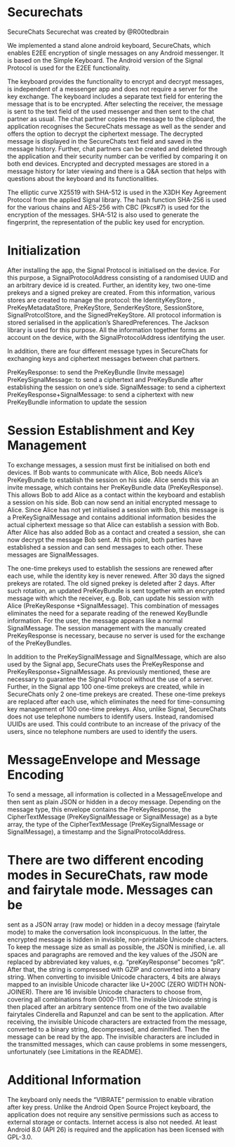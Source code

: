# Securechats

SecureChats
Securechat was created by @R00tedbrain

We implemented a stand alone android keyboard, SecureChats, which enables E2EE encryption of single
messages on any Android messenger. It is based on
the Simple Keyboard. The Android version of
the Signal Protocol is used for
the E2EE functionality.

The keyboard provides the functionality to encrypt and decrypt messages, is independent of a
messenger app and does not require a server for the key exchange. The keyboard includes a separate
text field for entering the message that is to be encrypted. After selecting the receiver, the
message is sent to the text field of the used messenger and then sent to the chat partner as usual.
The chat partner copies the message to the clipboard, the application recognises the SecureChats
message as well as the sender and offers the option to decrypt the ciphertext message. The decrypted
message is displayed in the SecureChats text field and saved in the message history. Further, chat
partners can be created and deleted through the application and their security number can be
verified by comparing it on both end devices. Encrypted and decrypted messages are stored in a
message history for later viewing and there is a Q&A section that helps with questions about the
keyboard and its functionalities.

The elliptic curve X25519 with SHA-512 is used in the X3DH Key Agreement Protocol from the applied
Signal library. The hash function SHA-256 is used for the various chains and AES-256 with CBC
(Pkcs#7) is used for the encryption of the messages. SHA-512 is also used to generate the
fingerprint, the representation of the public key used for encryption.

# Initialization
After installing the app, the Signal Protocol is initialised on the device. For this purpose,
a SignalProtocolAddress consisting of a randomised UUID and an arbitrary device id is created.
Further, an identity key, two one-time prekeys and a signed prekey are created. From this
information, various stores are created to manage the protocol: the IdentityKeyStore
, PreKeyMetadataStore, PreKeyStore, SenderKeyStore, SessionStore, SignalProtcolStore, and
the SignedPreKeyStore. All protocol information is stored serialised in the application’s
SharedPreferences. The Jackson library is used for this purpose. All the information together forms
an account on the device, with the SignalProtocolAddress identifying the user.

In addition, there are four different message types in SecureChats for exchanging keys and ciphertext
messages between chat partners.

PreKeyResponse: to send the PreKeyBundle (Invite message)
PreKeySignalMessage: to send a ciphertext and PreKeyBundle after establishing the session on
one’s side.
SignalMessage: to send a ciphertext
PreKeyResponse+SignalMessage: to send a ciphertext with new PreKeyBundle information to
update the session
# Session Establishment and Key Management
To exchange messages, a session must first be initialised on both end devices. If Bob wants to
communicate with Alice, Bob needs Alice’s PreKeyBundle to establish the session on his side. Alice
sends this via an invite message, which contains her PreKeyBundle data (PreKeyResponse). This
allows Bob to add Alice as a contact within the keyboard and establish a session on his side. Bob
can now send an initial encrypted message to Alice. Since Alice has not yet initialised a session
with Bob, this message is a PreKeySignalMessage and contains additional information besides the
actual ciphertext message so that Alice can establish a session with Bob. After Alice has also added
Bob as a contact and created a session, she can now decrypt the message Bob sent. At this point,
both parties have established a session and can send messages to each other. These messages
are SignalMessages.

The one-time prekeys used to establish the sessions are renewed after each use, while the identity
key is never renewed. After 30 days the signed prekeys are rotated. The old signed prekey is deleted
after 2 days. After such rotation, an updated PreKeyBundle is sent together with an encrypted
message with which the receiver, e.g. Bob, can update his session with Alice (PreKeyResponse
+SignalMessage). This combination of messages eliminates the need for a separate reading of the
renewed KeyBundle information. For the user, the message appears like a normal SignalMessage. The
session management with the manually created PreKeyResponse is necessary, because no server is
used for the exchange of the PreKeyBundles.

In addition to the PreKeySignalMessage and SignalMessage, which are also used by the Signal app,
SecureChats uses the PreKeyResponse and PreKeyResponse+SignalMessage. As previously mentioned,
these are necessary to guarantee the Signal Protocol without the use of a server. Further, in the
Signal app 100 one-time prekeys are created, while in SecureChats only 2 one-time prekeys are
created. These one-time prekeys are replaced after each use, which eliminates the need for
time-consuming key management of 100 one-time prekeys. Also, unlike Signal, SecureChats does not use
telephone numbers to identify users. Instead, randomised UUIDs are used. This could contribute to an
increase of the privacy of the users, since no telephone numbers are used to identify the users.

 # MessageEnvelope and Message Encoding
To send a message, all information is collected in a MessageEnvelope and then sent as plain JSON
or hidden in a decoy message. Depending on the message type, this envelope contains
the PreKeyResponse, the CipherTextMessage (PreKeySignalMessage or SignalMessage) as a byte
array, the type of the CipherTextMessage (PreKeySignalMessage or SignalMessage), a timestamp
and the SignalProtocolAddress.

 # There are two different encoding modes in SecureChats, raw mode and fairytale mode. Messages can be
sent as a JSON array (raw mode) or hidden in a decoy message (fairytale mode) to make the
conversation look inconspicuous. In the latter, the encrypted message is hidden in invisible,
non-printable Unicode characters. To keep the message size as small as possible, the JSON is
minified, i.e. all spaces and paragraphs are removed and the key values of the JSON are replaced by
abbreviated key values, e.g. “preKeyResponse” becomes “pR”. After that, the string is compressed with
GZIP and converted into a binary string. When converting to invisible Unicode characters, 4 bits are
always mapped to an invisible Unicode character like U+200C (ZERO WIDTH NON-JOINER). There are 16
invisible Unicode characters to choose from, covering all combinations from 0000-1111. The invisible
Unicode string is then placed after an arbitrary sentence from one of the two available
fairytales Cinderella and
Rapunzel and can be sent to the application.
After receiving, the invisible Unicode characters are extracted from the message, converted to a
binary string, decompressed, and deminified. Then the message can be read by the app. The invisible
characters are included in the transmitted messages, which can cause problems in some messengers,
unfortunately (see Limitations in the README).

 # Additional Information
The keyboard only needs the “VIBRATE” permission to enable vibration after key press. Unlike
the Android Open Source Project keyboard,
the application does not require any sensitive permissions such as access to external storage or
contacts. Internet access is also not needed. At least Android 8.0 (API 26) is required and the
application has been licensed with GPL-3.0.
